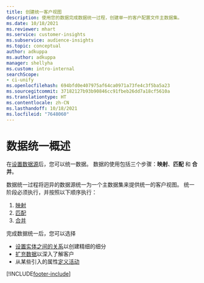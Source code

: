 ```yaml
---
title: 创建统一客户视图
description: 使用您的数据完成数据统一过程，创建单一的客户配置文件主数据集。
ms.date: 10/18/2021
ms.reviewer: mhart
ms.service: customer-insights
ms.subservice: audience-insights
ms.topic: conceptual
author: adkuppa
ms.author: adkuppa
manager: shellyha
ms.custom: intro-internal
searchScope:
- ci-unify
ms.openlocfilehash: 694bfd0e407975af64ca0971a73fe4c3f5ba5a23
ms.sourcegitcommit: 37182127b93b90846cc91fbeb26dd7a18cf5610a
ms.translationtype: HT
ms.contentlocale: zh-CN
ms.lasthandoff: 10/18/2021
ms.locfileid: "7648060"
---
```

# <a name="data-unification-overview"></a>数据统一概述

在[设置数据源](data-sources.md)后，您可以统一数据。 数据的使用包括三个步骤：**映射**、**匹配** 和 **合并**。

数据统一过程将迥异的数据源统一为一个主数据集来提供统一的客户视图。 统一阶段必须执行，并按照以下顺序执行：

1. [映射](map-entities.md)
2. [匹配](match-entities.md)
3. [合并](merge-entities.md)

完成数据统一后，您可以选择

- [设置实体之间的关系](relationships.md)以创建精细的细分
- [扩充数据](enrichment-hub.md)以深入了解客户
- 从某些引入的属性[定义活动](activities.md)


[!INCLUDE[footer-include](../includes/footer-banner.md)]